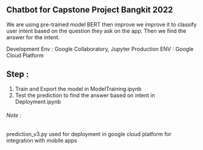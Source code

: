 ## Chatbot for Capstone Project Bangkit 2022
We are using pre-trained model BERT then improve we improve it to classify user intent based on the question they ask on the app. Then we find the answer for the intent.

Development Env : Google Collaboratory, Jupyter
Production ENV  : Google Cloud Platform

## Step :
1. Train and Export the model in ModelTraining.ipynb
2. Test the prediction to find the answer based on intent in Deployment.ipynb

###### Note :
prediction_v3.py used for deployment in google cloud platform for integration with mobile apps 





